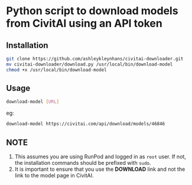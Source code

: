 # Python script to download models from CivitAI using an API token

## Installation

```bash
git clone https://github.com/ashleykleynhans/civitai-downloader.git
mv civitai-downloader/download.py /usr/local/bin/download-model
chmod +x /usr/local/bin/download-model
```
## Usage

```bash
download-model [URL]
```

eg:

```bash
download-model https://civitai.com/api/download/models/46846
```

## NOTE

1. This assumes you are using RunPod and logged in as `root`
   user.  If not, the installation commands should be prefixed
   with `sudo`.
2. It is important to ensure that you use the **DOWNLOAD** link
   and not the link to the model page in CivitAI.
